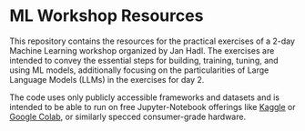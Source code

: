 # ML Workshop Resources

This repository contains the resources for the practical exercises of a 2-day Machine Learning workshop organized by Jan Hadl. The exercises are intended to convey the essential steps for building, training, tuning, and using ML models, additionally focusing on the particularities of Large Language Models (LLMs) in the exercises for day 2. 

The code uses only publicly accessible frameworks and datasets and is intended to be able to run on free Jupyter-Notebook offerings like [Kaggle](https://www.kaggle.com/) or [Google Colab](https://colab.google/), or similarly specced consumer-grade hardware. 